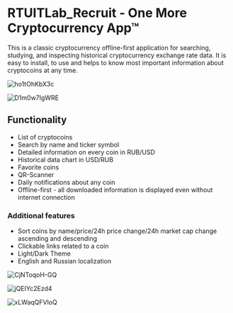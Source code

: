 # RTUITLab_Recruit - One More Cryptocurrency App™

This is a classic cryptocurrency offline-first application for searching, studying, and inspecting historical cryptocurrency exchange rate data.
It is easy to install, to use and helps to know most important information about cryptocoins at any time.

![ho1tOhKbX3c](https://github.com/PickyBerry/RTUITLab_Recruit/assets/92033502/6d9b3e9b-c693-4cb2-8c7d-243030b17c41)

![D1m0w7IgWRE](https://github.com/PickyBerry/RTUITLab_Recruit/assets/92033502/a7b3c72c-7baf-4910-a2e9-b42c95223df8)


## Functionality
 * List of cryptocoins
 * Search by name and ticker symbol
 * Detailed information on every coin in RUB/USD
 * Historical data chart in USD/RUB
 * Favorite coins
 * QR-Scanner
 * Daily notifications about any coin
 * Offline-first - all downloaded information is displayed even without internet connection
 
### Additional features

* Sort coins by name/price/24h price change/24h market cap change ascending and descending
* Clickable links related to a coin
* Light/Dark Theme
* English and Russian localization


![CjNToqoH-GQ](https://github.com/PickyBerry/RTUITLab_Recruit/assets/92033502/9fe1ded3-7d55-4731-a3a8-3433b6c51079)

![jQEIYc2Ezd4](https://github.com/PickyBerry/RTUITLab_Recruit/assets/92033502/3ad7860f-086e-4dab-a72f-45d696eba9f0)

![xLWaqQFVloQ](https://github.com/PickyBerry/RTUITLab_Recruit/assets/92033502/b120cb5c-7f2c-4ef2-8275-5bdb0238d957)
